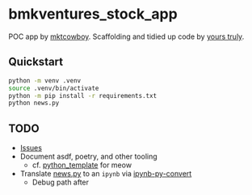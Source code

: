 # bmkventures_stock_app

POC app by [mktcowboy](https://github.com/mktcowboy). Scaffolding and tidied up code by [yours truly](4097471+pythoninthegrass@users.noreply.github.com).

## Quickstart
```bash
python -m venv .venv
source .venv/bin/activate
python -m pip install -r requirements.txt
python news.py
```

## TODO
* [Issues](https://github.com/pythoninthegrass/bmkventures_stock_app/issues)
* Document asdf, poetry, and other tooling
  * cf. [python_template](https://github.com/pythoninthegrass/python_template/tree/main/markdown) for meow
* Translate [news.py](news.py) to an `ipynb` via [ipynb-py-convert](https://pypi.org/project/ipynb-py-convert/)
  * Debug path after
